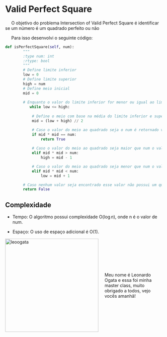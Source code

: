 # Valid Perfect Square

&nbsp;&nbsp;&nbsp;&nbsp; O objetivo do problema Intersection of Valid Perfect Square é identificar se um número é um quadrado perfeito ou não

&nbsp;&nbsp;&nbsp;&nbsp; Para isso desenvolvi o seguinte código: 

```python
def isPerfectSquare(self, num):
        """
        :type num: int
        :rtype: bool
        """
        # Define limite inferior
        low = 0
        # Define limite superior
        high = num
        # Define meio inicial
        mid = 0
        
        # Enquanto o valor do limite inferior for menor ou igual ao limite superior o loop ocorrerá
           while low <= high:
            
            # Define o meio com base na média do limite inferior e superiror
            mid = (low + high) // 2

            # Caso o valor do meio ao quadrado seja o num é retornado verdadeiro
            if mid * mid == num:
                return True
            
            # Caso o valor do meio ao quadrado seja maior que num o valor superior é limitado ao meio
            elif mid * mid > num:
                high = mid - 1

            # Caso o valor do meio ao quadrado seja menor que num o valor inferior é limitado ao meio
            elif mid * mid < num:
                low = mid + 1

        # Caso nenhum valor seja encontrado esse valor não possui um quadrado perfeito
        return False
```

## Complexidade
- Tempo: O algoritmo possui complexidade O($\log{n}$), onde n é o valor de num.

- Espaço: O uso de espaço adicional é O(1).

<div style="display: flex; align-items: center; justify-content: center;">
    <img src="leoogata55.jpg" alt="leoogata" style="width: 300px; height: auto; margin-right: 20px;">
    <div>
        <p>Meu nome é Leonardo Ogata e essa foi minha master class, muito obrigado a todos, vejo vocês amanhã!</p>
    </div>
</div>
